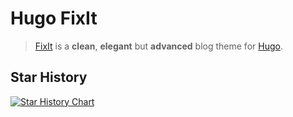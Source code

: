 # Hugo FixIt

> [FixIt](https://github.com/hugo-fixit/FixIt) is a **clean**, **elegant** but **advanced** blog theme for [Hugo](https://gohugo.io/).

## Star History

[![Star History Chart](https://api.star-history.com/svg?repos=hugo-fixit/FixIt,hugo-fixit/docs,hugo-fixit/hugo-fixit-blog-git,hugo-fixit/hugo-fixit-blog-go&type=Date)](https://star-history.com/#hugo-fixit/FixIt&hugo-fixit/docs&hugo-fixit/hugo-fixit-blog-git&&hugo-fixit/hugo-fixit-blog-go&Date)
